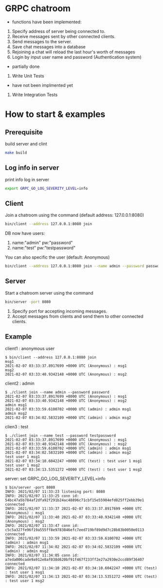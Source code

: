 # GRPC chatroom 

* functions have been implemented:
1) Specify address of server being connected to.
2) Receive messages sent by other connected clients.
3) Send messages to the server.
4) Save chat messages into a database
5) Rejoining a chat will reload the last hour's worth of messages
6) Login by input user name and password (Authentication system)

* partially done
1) Write Unit Tests 

* have not been implmented yet
1) Write Integration Tests

# How to start & examples

## Prerequisite
build server and clint
```bash
make build
```

## Log info in server
print info log in server
```bash
export GRPC_GO_LOG_SEVERITY_LEVEL=info
```

## Client

Join a chatroom using the command (default address: 127.0.0.1:8080)

```bash
bin/client --address 127.0.0.1:8080 join 
```

DB now have users: 
1. name:"admin" pw:"password" 
2. name:"test" pw:"testpassword"

You can also specific the user (default: Anonymous)
```bash
bin/client --address 127.0.0.1:8080 join --name admin --password password
```


## Server

Start a chatroom server using the command

```bash
bin/server -port 8080
```

1) Specify port for accepting incoming messages.
2) Accept messages from clients and send them to other connected clients.





## Example

client1 : anonymous user
```
$ bin/client --address 127.0.0.1:8080 join
msg1
2021-02-07 03:33:37.8917699 +0000 UTC (Anonymous) : msg1
msg2
2021-02-07 03:33:40.9342148 +0000 UTC (Anonymous) : msg2
```

client2 : admin
```
$ ./client join --name admin --password password
2021-02-07 03:33:37.8917699 +0000 UTC (Anonymous) : msg1
2021-02-07 03:33:40.9342148 +0000 UTC (Anonymous) : msg2
admin msg1
2021-02-07 03:33:59.6100702 +0000 UTC (admin) : admin msg1
admin msg2
2021-02-07 03:34:02.5832109 +0000 UTC (admin) : admin msg2
```

clien3 : test
```
$ ./client join --name test --password testpassword
2021-02-07 03:33:37.8917699 +0000 UTC (Anonymous) : msg1
2021-02-07 03:33:40.9342148 +0000 UTC (Anonymous) : msg2
2021-02-07 03:33:59.6100702 +0000 UTC (admin) : admin msg1
2021-02-07 03:34:02.5832109 +0000 UTC (admin) : admin msg2
test user 1 msg1
2021-02-07 03:34:10.6042247 +0000 UTC (test) : test user 1 msg1
test user 1 msg2
2021-02-07 03:34:13.5351272 +0000 UTC (test) : test user 1 msg2
```

server: set GRPC_GO_LOG_SEVERITY_LEVEL=info
```
$ bin/server -port 8080
INFO: 2021/02/07 11:33:23 listening port: 8080
INFO: 2021/02/07 11:33:25 conn id: 54bc47a5b784af2dfa92f291b24ac48896c71cbf15e55984efd825ff2ebb39e1 connected
INFO: 2021/02/07 11:33:37 2021-02-07 03:33:37.8917699 +0000 UTC (Anonymous) : msg1
INFO: 2021/02/07 11:33:40 2021-02-07 03:33:40.9342148 +0000 UTC (Anonymous) : msg2
INFO: 2021/02/07 11:33:47 conn id: c5c5a327fe96f19a555ff8e9783846efc7eed719bf89d9d7c28b83b0050e0113 connected
INFO: 2021/02/07 11:33:59 2021-02-07 03:33:59.6100702 +0000 UTC (admin) : admin msg1
INFO: 2021/02/07 11:34:02 2021-02-07 03:34:02.5832109 +0000 UTC (admin) : admin msg2
INFO: 2021/02/07 11:34:05 conn id: a7eda006cade9a912e8af038d620bf91f467f233ff2e27a2930e2ccd89f36407 connected
INFO: 2021/02/07 11:34:10 2021-02-07 03:34:10.6042247 +0000 UTC (test) : test user 1 msg1
INFO: 2021/02/07 11:34:13 2021-02-07 03:34:13.5351272 +0000 UTC (test) : test user 1 msg2
```